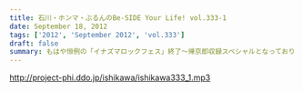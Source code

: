 ```yaml
---
title: 石川・ホンマ・ぶるんのBe-SIDE Your Life! vol.333-1
date: September 18, 2012
tags: ['2012', 'September 2012', 'vol.333']
draft: false
summary: もはや恒例の「イナズマロックフェス」終了～帰京即収録スペシャルとなっております。内容はまたもや行き帰りの車中のしょーもないトークに なってしまうのか・・・ＮＡＭＡＥ
---
```


http://project-phi.ddo.jp/ishikawa/ishikawa333_1.mp3
